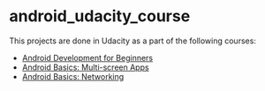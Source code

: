 # android_udacity_course

This projects are done in Udacity as a part of the following courses: 

- [Android Development for Beginners](https://www.udacity.com/course/android-development-for-beginners--ud837)
- [Android Basics: Multi-screen Apps](https://www.udacity.com/course/android-basics-multi-screen-apps--ud839)
- [Android Basics: Networking](https://www.udacity.com/course/android-basics-networking--ud843)



